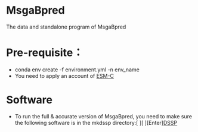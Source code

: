 # MsgaBpred
The data and standalone program of MsgaBpred
# Pre-requisite：
* conda env create -f environment.yml -n env_name
* You need to apply an account of [ESM-C](https://forge.evolutionaryscale.ai)
# Software
* To run the full & accurate version of MsgaBpred, you need to make sure the following software is in the mkdssp directory:[ ][ ][Enter][DSSP](https://github.com/cmbi/dssp)
